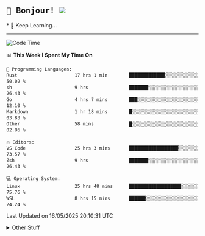 
<h2>
    <samp>🎉 Bonjour!  <img src="https://media.giphy.com/media/mGcNjsfWAjY5AEZNw6/giphy.gif" width="50"></samp>
</h2>
* 🧐 Keep Learning...
<hr>

<!--START_SECTION:waka-->
![Code Time](http://img.shields.io/badge/Code%20Time-3%2C808%20hrs-blue)

📊 **This Week I Spent My Time On** 

```text
💬 Programming Languages: 
Rust                     17 hrs 1 min        █████████████░░░░░░░░░░░░   50.02 % 
sh                       9 hrs               ███████░░░░░░░░░░░░░░░░░░   26.43 % 
Go                       4 hrs 7 mins        ███░░░░░░░░░░░░░░░░░░░░░░   12.10 % 
Markdown                 1 hr 18 mins        █░░░░░░░░░░░░░░░░░░░░░░░░   03.83 % 
Other                    58 mins             █░░░░░░░░░░░░░░░░░░░░░░░░   02.86 % 

🔥 Editors: 
VS Code                  25 hrs 3 mins       ██████████████████░░░░░░░   73.57 % 
Zsh                      9 hrs               ███████░░░░░░░░░░░░░░░░░░   26.43 % 

💻 Operating System: 
Linux                    25 hrs 48 mins      ███████████████████░░░░░░   75.76 % 
WSL                      8 hrs 15 mins       ██████░░░░░░░░░░░░░░░░░░░   24.24 % 
```


 Last Updated on 16/05/2025 20:10:31 UTC
<!--END_SECTION:waka-->

<details >
    <summary>Other Stuff</summary>
<p align="center">
    <img src="https://api.githubtrends.io/user/svg/XmchxUp/langs?time_range=one_year&include_private=True&theme=classic" />
    <img src="https://api.githubtrends.io/user/svg/XmchxUp/repos?time_range=one_year&include_private=True&theme=classic" />
</p>

<table align="center">
  <tr>
    <td width="50%">
     <img width="100%" src="./github-metrics.svg">
    </td>
    <td width="50%">
     <img width="100%" src="./github-metrics/achievements.compact.svg" />
     <img width="100%" src="./github-metrics/wakatime.svg" />
     <img width="100%" src="./github-metrics/stars.svg" />
     <img width="100%" src="https://github-profile-trophy.vercel.app/?username=xmchxup" />
     <img height="110rem" src="https://github-readme-stats.vercel.app/api?username=xmchxup&hide_border=true&show_icons=true&include_all_commits=true&bg_color=0,EC6C6C,FFD479,FFFC79,73FA79&theme=graywhite&locale=en" />
     <img height="110rem" src="https://github-readme-stats.vercel.app/api/top-langs/?username=xmchxup&hide=css,scss,html&langs_count=8&hide_border=true&layout=compact&bg_color=0,73FA79,73FDFF,D783FF&theme=graywhite&locale=en" />
     <img width="100%" src="https://github-readme-streak-stats.herokuapp.com/?user=XmchxUp" />
    </td>
  </tr>
</table>

<!-- GitHub Activity Graph -->
<!--
<table align="center">
  <tr>
    <td colspan="2">
      <img width="100%" src="https://github-readme-activity-graph.vercel.app/graph?username=xmchxup&area=true&hide_border=true&theme=redical" />
    </td>
  </tr>
</table>

</details>
-->

<hr>


<p align="center">
    <i>You can learn anything!</i>
    <p align="center">
        <img src="https://visitor-badge.laobi.icu/badge?page_id=xmchxup" alt="visitor badge"/>       
    </p>
</p>

<!--
<picture>
  <source media="(prefers-color-scheme: dark)" srcset="https://raw.githubusercontent.com/XmchxUp/XmchxUp/output/github-snake-dark.svg" />
  <source media="(prefers-color-scheme: light)" srcset="https://raw.githubusercontent.com/XmchxUp/XmchxUp/output/github-snake.svg" />
  <img alt="github-snake" src="https://raw.githubusercontent.com/XmchxUp/XmchxUp/output/github-snake.svg" />
</picture>
-->
